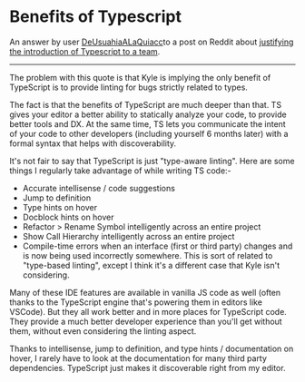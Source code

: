 # Benefits of Typescript

An answer by user [DeUsuahiaALaQuiacc](https://www.reddit.com/user/DeUsuahiaALaQuiaca/)to a post on Reddit about [justifying the introduction of Typescript to a team]([https://www.reddit.com/r/learnjavascript/comments/sdfgh7/checkmate_by_kyle_simpson/](https://www.reddit.com/r/learnjavascript/comments/sdfgh7/checkmate_by_kyle_simpson/)).

---

The problem with this quote is that Kyle is implying the only benefit of TypeScript is to provide linting for bugs strictly related to types.  
  
The fact is that the benefits of TypeScript are much deeper than that. TS gives your editor a better ability to statically analyze your code, to provide better tools and DX. At the same time, TS lets you communicate the intent of your code to other developers (including yourself 6 months later) with a formal syntax that helps with discoverability.  
  
It's not fair to say that TypeScript is just "type-aware linting". Here are some things I regularly take advantage of while writing TS code:-  
  
- Accurate intellisense / code suggestions
- Jump to definition
- Type hints on hover
- Docblock hints on hover
- Refactor > Rename Symbol intelligently across an entire project  
- Show Call Hierarchy intelligently across an entire project
- Compile-time errors when an interface (first or third party) changes and is now being used incorrectly somewhere. This is sort of related to "type-based linting", except I think it's a different case that Kyle isn't considering.  
  
Many of these IDE features are available in vanilla JS code as well (often thanks to the TypeScript engine that's powering them in editors like VSCode). But they all work better and in more places for TypeScript code. They provide a much better developer experience than you'll get without them, without even considering the linting aspect.  
  
Thanks to intellisense, jump to definition, and type hints / documentation on hover, I rarely have to look at the documentation for many third party dependencies. TypeScript just makes it discoverable right from my editor.